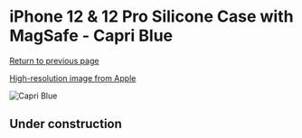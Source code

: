# iPhone 12 & 12 Pro Silicone Case with MagSafe - Capri Blue

[Return to previous page](/iphone_12)

[High-resolution image from Apple](https://store.storeimages.cdn-apple.com/8756/as-images.apple.com/is/MJYY3?wid=4500&hei=4500&fmt=png)

<div style="width: 500px"><img src="/everyphone/MJYY3.png" alt="Capri Blue"></div>

## Under construction
